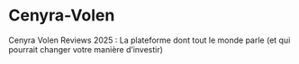 # Cenyra-Volen
Cenyra Volen Reviews 2025 : La plateforme dont tout le monde parle (et qui pourrait changer votre manière d’investir)
